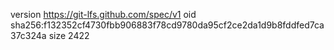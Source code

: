 version https://git-lfs.github.com/spec/v1
oid sha256:f132352cf4730fbb906883f78cd9780da95cf2ce2da1d9b8fddfed7ca37c324a
size 2422
